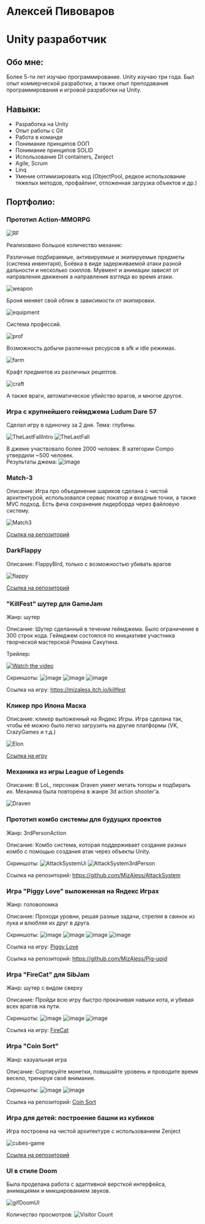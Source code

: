 # Алексей Пивоваров

# Unity разработчик

## Обо мне:
Более 5-ти лет изучаю программирование. Unity изучаю три года. Был опыт коммерческой разработки, а также опыт преподавания программирования и игровой разработки на Unity. 

## Навыки:
- Разработка на Unity
- Опыт работы с Git
- Работа в команде
- Понимание принципов ООП
- Понимание принципов SOLID
- Использование DI containers, Zenject
- Agile, Scrum
- Linq
- Умение оптимизировать код (ObjectPool, редкое использование тяжелых методов, профайлинг, отложенная загрузка объектов и др.)
 
## Портфолио:

### Прототип Action-MMORPG

![RF](https://github.com/user-attachments/assets/3535c3cd-a80e-469e-8d79-b185430407e8)

Реализовано большое количество механик:

Различные подбираемые, активируемые и экипируемые предметы (система инвентаря),
Боёвка в виде задерживаемой атаки разной дальности и несколько скиллов.
Мувмент и анимации зависят от направления движения а направления взгляда во время атаки.

![weapon](https://github.com/MizAless/TestGif/blob/main/weapon.gif)

Броня меняет свой облик в зависимости от экипировки.

![equipment](https://github.com/MizAless/TestGif/blob/main/equipment.gif)

Система профессий.

![prof](https://github.com/MizAless/TestGif/blob/main/prof.gif)

Возможность добычи различных ресурсов в afk и idle режимах.

![farm](https://github.com/MizAless/TestGif/blob/main/farm.gif)

Крафт предметов из различных рецептов.

![craft](https://github.com/MizAless/TestGif/blob/main/craft.gif)

А также враги, автоматическое убийство врагов, и многое другое.

### Игра с крупнейшего геймджема Ludum Dare 57

Сделал игру в одиночку за 2 дня. Тема: глубины.

![TheLastFallIntro](https://github.com/user-attachments/assets/b24406e4-46ea-47b6-bd63-2ada66dd2614)
![TheLastFall](https://github.com/user-attachments/assets/8b2f29a4-a120-421b-b64b-4575e4c302bb)

В джеме участвовало более 2000 человек. В категории Compo утвердили ~500 человек.  
Результаты джема:
![image](https://github.com/user-attachments/assets/aba439e8-9498-47b7-95f7-5b6aed5ab385)

### Match-3

Описание: Игра про объединение шариков сделана с чистой архитектурой, использовался сервис локатор и входные точки, а также MVC подход.
Есть фича сохранения лидерборда через файловую систему.

![Match3](https://github.com/user-attachments/assets/f64c4dab-6fc5-4e7b-a335-a3655461245a)

[Ссылка на репозиторий](https://github.com/MizAless/Match3)

### DarkFlappy

Описание: FlappyBird, только с возможностью убивать врагов

![flappy](https://github.com/MizAless/TestGif/blob/main/flappy.gif)

[Ссылка на репозиторий](https://github.com/MizAless/IJuniorFlappyTerminator)

### "KillFest" шутер для GameJam

Жанр: шутер

Описание: Шутер сделанный в течении геймджема. Было ограничение в 300 строк кода. Геймджем состоялся по инициативе участника творческой мастерской Романа Сакутина.

Трейлер:

[![Watch the video](https://img.youtube.com/vi/DdJbpqrDZkc/0.jpg)](https://www.youtube.com/watch?v=DdJbpqrDZkc)

Скриншоты:
![image](https://github.com/user-attachments/assets/411b2708-0383-4592-8b92-e630bb96e2e1)
![image](https://github.com/user-attachments/assets/ce9b43c6-647d-4989-be33-e6634825f9f5)
![image](https://github.com/user-attachments/assets/549e719c-ec43-45cf-90dc-5fe5203853ce)

Ссылка на игру:
https://mizaless.itch.io/killfest

### Кликер про Илона Маска

Описание: кликер выложенный на Яндекс Игры. Игра сделана так, чтобы её можно было легко загрузить на другие платформы (VK, CrazyGames и т.д.)

 ![Elon](https://github.com/user-attachments/assets/687942c1-b7ff-4a27-bf82-e49a08c6c093)

[Ссылка на игру](https://yandex.ru/games/app/394326?lang=ru)

### Механика из игры League of Legends 

Описание: В LoL, персонаж Draven умеет метать топоры и подбирать их. Механика была повторена в жанре 3d action shooter'а.

![Draven](https://github.com/user-attachments/assets/4e6bfef0-966e-4cf3-8766-b46080450b38)

### Прототип комбо системы для будущих проектов

Жанр: 3rdPersonAction

Описание: Комбо система, которая поддерживает создание разных комбо с помощью создания атак через объекты Unity.

Скриншоты:
![AttackSystemUi](https://github.com/user-attachments/assets/352a29f3-e6b9-4568-912a-7d2ad84ef118)
![AttackSystem3rdPerson](https://github.com/user-attachments/assets/b300b15a-4a33-4339-aaf0-3c60ed62ba48)

Ссылка на репозиторий:
https://github.com/MizAless/AttackSystem

### Игра "Piggy Love" выложенная на Яндекс Играх

Жанр: головоломка

Описание: Проходи уровни, решая разные задачи, стреляя в свинок из лука и влюбляя их друг в друга.

Скриншоты:
![image](https://github.com/MizAless/MizAless/assets/44200635/d4c13656-e83f-4267-ac0c-69e311ce2b7e)
![image](https://github.com/MizAless/MizAless/assets/44200635/d47313ae-ac23-4e0f-ab46-89625aba6e4a)
![image](https://github.com/MizAless/MizAless/assets/44200635/a5d8be42-a833-4aee-a39e-ed26f6b09c78)
![image](https://github.com/MizAless/MizAless/assets/44200635/dfa8d180-49e1-47de-9460-09200921112e)


Ссылка на игру: [Piggy Love](https://yandex.ru/games/app/294450)

Ссылка на репозиторий: https://github.com/MizAless/Pig-upid

### Игра "FireCat" для SibJam

Жанр: шутер с видом сверху

Описание: Пройди всю игру быстро прокачивая навыки кота, и убивая всех врагов на пути.

Скриншоты:
![image](https://github.com/MizAless/MizAless/assets/44200635/a3d28e40-29bd-48fb-a4b1-8f04cd4c7e8d)
![image](https://github.com/MizAless/MizAless/assets/44200635/fd3195fe-5696-457b-b37c-2b278db5bb00)
![image](https://github.com/MizAless/MizAless/assets/44200635/063714ab-fa1a-4729-a50e-a2f853595e81)

Ссылка на игру: [FireCat](https://evohox.itch.io/firecat)

### Игра "Coin Sort"

Жанр: казуальная игра

Описание: Сортируйте монетки, повышайте уровень и проводите время весело, тренируя своё внимание.

Скриншоты:
![image](https://github.com/MizAless/MizAless/assets/44200635/93e01b69-6588-4c22-aac5-fc3a31a8793c)
![image](https://github.com/MizAless/MizAless/assets/44200635/40ceeb7e-775c-4a7c-aad0-ad9a24c4e0b2)

Ссылка на репозиторий: [Coin Sort](https://github.com/MizAless/CoinSort)

### Игра для детей: построение башни из кубиков

Игра построена на чистой архитектуре с использованием Zenject

![cubes-game](https://github.com/user-attachments/assets/252a38ce-481d-4be9-ba04-7678d3850eb3)

[Ссылка на репозиторий](https://github.com/MizAless/Cubes)

### UI в стиле Doom

Была проделана работа с адаптивной версткой интерфейса, анимациями и микшированием звуков.

![gifDoomUI](https://github.com/user-attachments/assets/79515f04-2069-449b-a0e8-8852c383b8ec)

Количество просмотров:
![Visitor Count](https://profile-counter.glitch.me/MizAless/count.svg)


